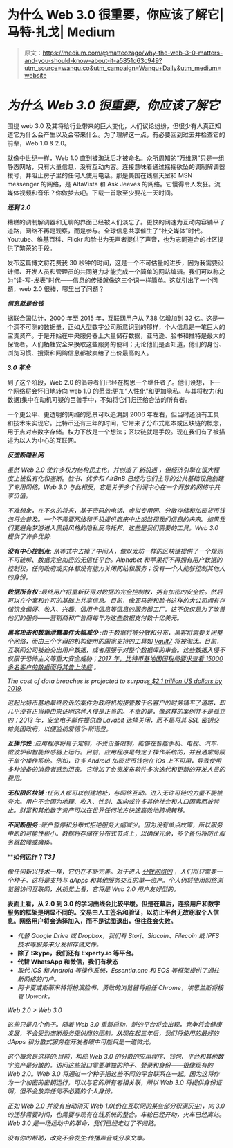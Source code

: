 # 为什么 Web 3.0 很重要，你应该了解它|马特·扎戈| Medium

> 原文：<https://medium.com/@matteozago/why-the-web-3-0-matters-and-you-should-know-about-it-a5851d63c949?utm_source=wanqu.co&utm_campaign=Wanqu+Daily&utm_medium=website>

# ***为什么 Web 3.0 很重要，你应该了解它***

围绕 web 3.0 及其将给行业带来的巨大变化，人们议论纷纷，但很少有人真正知道它为什么会产生以及会带来什么。为了理解这一点，有必要回到过去并检查它的前辈，Web 1.0 & 2.0。

就像中世纪一样，Web 1.0 直到被淘汰后才被命名。众所周知的“万维网”只是一组静态网站，只有大量信息，没有互动内容。连接意味着通过摇摇欲坠的调制解调器拨号，并阻止房子里的任何人使用电话。那是美国在线聊天室和 MSN messenger 的网络，是 AltaVista 和 Ask Jeeves 的网络。它慢得令人发狂。流媒体视频和音乐？你做梦去吧。下载一首歌至少要花一天时间。

***还剩 2.0***

糟糕的调制解调器和无聊的界面已经被人们淡忘了。更快的网速为互动内容铺平了道路，网络不再是观察，而是参与。全球信息共享催生了“社交媒体”时代。Youtube、维基百科、Flickr 和脸书为无声者提供了声音，也为志同道合的社区提供了繁荣的手段。

发布这篇博文将花费我 30 秒钟的时间，这是一个不可估量的进步，因为我需要设计师、开发人员和管理员的共同努力才能完成一个简单的网站编辑。我们可以称之为“读-写-发表”时代——信息的传播就像这三个词一样简单。这就引出了一个问题，web 2.0 很棒，哪里出了问题？

***信息就是金钱***

据联合国估计，2000 年至 2015 年，互联网用户从 7.38 亿增加到 32 亿。这是一个深不可测的数据量，正如大型数字公司所意识到的那样，个人信息是一笔巨大的宝贵资产。于是开始在中央服务器上大量储存数据，亚马逊、脸书和推特是最大的保管者。人们牺牲安全来换取这些服务的便利；无论他们是否知道，他们的身份、浏览习惯、搜索和网购信息都被卖给了出价最高的人。

***3.0 革命***

到了这个阶段，Web 2.0 的倡导者们已经在构思一个继任者了。他们设想，下一个网络将会怀旧地转向 web 1.0 的愿景:更加“人性化”和更加隐私。与其将权力(和数据)集中在动机可疑的巨兽手中，不如将它们归还给合法的所有者。

一个更公平、更透明的网络的愿景可以追溯到 2006 年左右，但当时还没有工具和技术来实现它。比特币还有三年的时间，它带来了分布式账本或区块链的概念，用于点对点数字存储。权力下放是一个想法；区块链就是手段。现在我们有了被描述为以人为中心的互联网。

***反垄断隐私网***

*虽然 Web 2.0 使许多权力结构民主化，并创造了 [*新机遇*](/@matteozago/2017-was-the-year-of-blockchain-education-2018-is-the-year-of-adoption-bb862e0faae5) *，但经济引擎在很大程度上被私有化和垄断。脸书、优步和 AirBnB 已经为它们主导的公共基础设施创建了专用网络。Web 3.0 与此相反，它是关于多个利润中心在一个开放的网络中共享价值。**

*不难想象，在不久的将来，基于密码的电话、虚拟专用网、分散存储和加密货币钱包将会普及。一个不需要网络和手机提供商来中止或监视我们信息的未来。如果我们要避免梦游进入黑镜风格的隐私反乌托邦，这些是我们需要的工具。Web 3.0 提供了许多优势:*

****没有中心控制点:*** *从等式中去掉了中间人，像以太坊一样的区块链提供了一个规则不可破解、数据完全加密的无信任平台。Alphabet 和苹果将不再拥有用户数据的控制权。任何政府或实体都没有能力关闭网站和服务；没有一个人能够控制其他人的身份。**

****数据所有权*** *:最终用户将重新获得对数据的完全控制权，拥有加密的安全性。然后可以在个案和许可的基础上共享信息。目前，像亚马逊和脸书这样的大公司拥有存储饮食偏好、收入、兴趣、信用卡信息等信息的服务器工厂。这不仅仅是为了改善他们的服务——营销商和广告商每年为这些数据支付数十亿美元。**

****黑客攻击和数据泄露事件大幅减少*** *:由于数据将被分散和分布，黑客将需要关闭整个网络，而由三个字母的机构使用的国家支持的工具如* [*Vault7*](https://wikileaks.org/vault7/) *将被淘汰。目前，互联网公司被迫交出用户数据，或者屈服于对整个数据库的审查。这些数据入侵不仅限于恐怖主义等重大安全威胁；*[*2017 年，比特币基地因国税局要求查看 15000 多名客户的数据而将其告上法庭*](http://fortune.com/2017/11/29/irs-coinbase/) *。**



*The cost of data breaches is projected to surpas[s $2.1 trillion US dollars by 2019](https://www.juniperresearch.com/press/press-releases/cybercrime-cost-businesses-over-2trillion).*



*这起比特币基地最终败诉的案件为政府机构接管数千名客户的财务铺平了道路，却几乎没有正当理由来证明这种入侵是正当的。不幸的是，像这样的案例并不是孤立的；2013 年，安全电子邮件提供商 Lavabit 选择关闭，而不是将其 SSL 密钥交给美国政府，以便监视爱德华·斯诺登。*

****互操作性*** *:应用程序将易于定制，不受设备限制，能够在智能手机、电视、汽车、微波炉和智能传感器上运行。目前，应用程序是特定于操作系统的，并且通常局限于单个操作系统。例如，许多 Android 加密货币钱包在 iOs 上不可用，导致使用多种设备的消费者感到沮丧。它增加了负责发布软件多次迭代和更新的开发人员的费用。**

****无权限区块链*** *:任何人都可以创建地址，与网络互动。进入无许可链的力量不能被夸大。用户不会因为地理、收入、性别、取向或许多其他社会和人口因素而被禁止。财富和其他数字资产可以在世界任何地方快速高效地跨境转移。**

****不间断服务*** *:账户暂停和分布式拒绝服务大幅减少。因为没有单点故障，所以服务中断的可能性极小。数据将存储在分布式节点上，以确保冗余，多个备份将防止服务器故障或瘫痪。**

****如何运作？*T3】***

*像任何新兴技术一样，它仍在不断完善。对于进入 [*分散网络的*](/@matteozago/web-2-0-is-broken-its-time-for-a-new-paradigm-shift-2a4b1fc2ff60) *，人们将只需要一个种子。这将是支持与 dApps 和其他服务交互的单一资产。个人仍将使用网络浏览器访问互联网，从视觉上看，它将是 Web 2.0 用户友好型的。**

**表面上看，从 2.0 到 3.0 的学习曲线会比较平缓。但是在幕后，连接用户和数字服务的框架是明显不同的。交易由人工签名和验证，以防止平台无故窃取个人信息。网络用户将会选择加入，而不是试图退出，但往往会失败。**

*   *代替 Google Drive 或 Dropbox，我们有 Storj、Siacoin、Filecoin 或 IPFS 技术等服务来分发和存储文件。*
*   **除了 Skype，我们还有 Experty.io 等平台。**
*   **代替 WhatsApp 和微信，我们有状态**
*   *取代 iOS 和 Android 等操作系统，Essentia.one 和 EOS 等框架提供了通往新网络的门户。*
*   *阿卡夏或斯蒂米特将扮演脸书，勇敢的浏览器将担任 Chrome，埃思兰斯将接管 Upwork。*



*Web 2.0 > Web 3.0*



*这些只是几个例子。随着 Web 3.0 重新启动，新的平台将会出现，竞争将会健康发展，不会受到垄断服务提供商的压制。从现在起三年后，我们将使用的最好的 dApps 和分散式服务在开发者眼中可能只是一道微光。*

*这个概念是这样的:目前，构成 Web 3.0 的分散的应用程序、钱包、平台和其他数字资产是分散的。访问这些接口需要单独的种子、登录和身份——很像现有的 Web 2.0。Web 3.0 将通过一个种子把这些不同的平台联系在一起。因为这将作为一个加密的密钥运行，可以与它的所有者相关联，所以 Web 3.0 将提供身份证明，但不会放弃任何不必要的个人身份。*

*正如 Web 2.0 并没有自动消灭 Web 1.0(仍在互联网的某些部分积满灰尘)，向 3.0 的迁移需要时间，也需要与现有在线系统的整合。车轮已经开动，火车已经离站。Web 3.0 是一场运动中的革命，我们已经走过了不归路。*

*没有你的帮助，改变不会发生:传播声音或分享文章。*